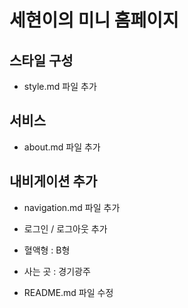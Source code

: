 # 세현이의 미니 홈페이지

## 스타일 구성
- style.md 파일 추가


## 서비스 
- about.md 파일 추가


## 내비게이션 추가
- navigation.md 파일 추가
- 로그인 / 로그아웃 추가


- 혈액형 : B형
- 사는 곳 : 경기광주

- README.md 파일 수정